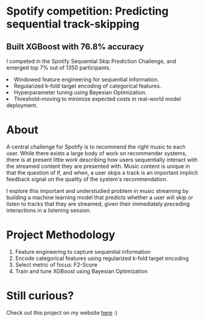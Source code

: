 # Spotify competition: Predicting sequential track-skipping
## Built XGBoost with 76.8% accuracy

I competed in the Spotify Sequential Skip Prediction Challenge, and emerged top 7% out of 1350 participants.
<br>
<li> Windowed feature engineering for sequential information.
<li> Regularized k-fold target encoding of categorical features.
<li> Hyperparameter tuning using Bayesian Optimization.
<li> Threshold-moving to minimize expected costs in real-world model deployment.
 
# About
A central challenge for Spotify is to recommend the right music to each user. While there exists a large body of work on recommender systems, there is at present little work describing how users sequentially interact with the streamed content they are presented with. Music content is unique in that the question of if, and when, a user skips a track is an important implicit feedback signal on the quality of the system's recommendation.

I explore this important and understudied problem in music streaming by building a machine learning model that predicts whether a user will skip or listen to tracks that they are streamed, given their immediately preceding interactions in a listening session.

# Project Methodology
1. Feature engineering to capture sequential information
2. Encode categorical features using regularized k-fold target encoding
3. Select metric of focus: F2-Score
4. Train and tune XGBoost using Bayesian Optimization

# Still curious?
Check out this project on my website <a href="https://sheilateozy.github.io/#portfolio" target="_blank">here</a> :)


